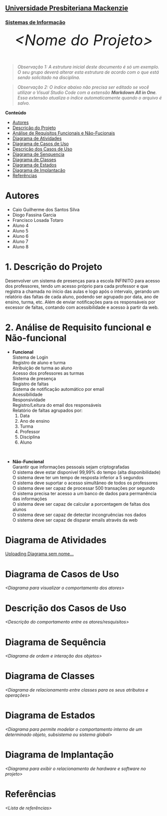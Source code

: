 <h2><a href= "https://www.mackenzie.br">Universidade Presbiteriana Mackenzie</a></h2>
<h3><a href= "https://www.mackenzie.br/graduacao/sao-paulo-higienopolis/sistemas-de-informacao">Sistemas de Informação</a></h3>


<font size="+12"><center>
*&lt;Nome do Projeto&gt;*
</center></font>

>*Observação 1: A estrutura inicial deste documento é só um exemplo. O seu grupo deverá alterar esta estrutura de acordo com o que está sendo solicitado na disciplina.*

>*Observação 2: O índice abaixo não precisa ser editado se você utilizar o Visual Studio Code com a extensão **Markdown All in One**. Essa extensão atualiza o índice automaticamente quando o arquivo é salvo.*

**Conteúdo**

- [Autores](#nome-alunos)
- [Descrição do Projeto](#introdução-do-projeto)
- [Análise de Requisitos Funcionais e Não-Fucionais](#descrição-dos-requisitos)
- [Diagrama de Atividades](#diagrama-de-atividades) 
- [Diagrama de Casos de Uso](#diagrama-de-comportamento-atores)
- [Descrição dos Casos de Uso](#descrição-das-funcões)
- [Diagrama de Senquencia](#diagrama-de-ordem-interações)
- [Diagrama de Classes](#diagrama-orientado-objetos)
- [Diagrama de Estados](#diagrama-estrutura-componente)
- [Diagrama de Implantação](#diagrama-de-hardware-software)
- [Referências](#referências)


# Autores

* Caio Guilherme dos Santos Silva
* Diogo Fassina Garcia
* Francisco Losada Totaro
* Aluno 4
* Aluno 5
* Aluno 6
* Aluno 7
* Aluno 8


# **1. Descrição do Projeto**

Desenvolver um sistema de presenças para a escola INFINITO para acesso dos professores, tendo um acesso próprio para cada professor e que registra a chamada no ínicio das aulas e logo após o intervalo, gerando um relatório das faltas de cada aluno, podendo ser agrupado por data, ano de ensino, turma, etc. Além de enviar notificações para os responsáveis por excessor de faltas, contando com acessibilidade e acesso à partir da web.

# **2. Análise de Requisito funcional e Não-funcional**

- **Funcional**<br>
Sistema de Login<br>
Registro de aluno e turma<br>
Atribuição de turma ao aluno<br>
Acesso dos professores as turmas<br>
Sistema de presença<br>
Registro de faltas<br>
Sistema de notificação automático por email<br>
Acessibilidade<br>
Responsividade<br>
Registro/Leitura do email dos responsáveis<br>
Relatório de faltas agrupados por:
    1. Data
    2. Ano de ensino
    3. Turma
    4. Professor
    5. Disciplina
    6. Aluno
<br>

- **Não-Funcional**<br>
Garantir que informações pessoais sejam criptografadas<br>
O sistema deve estar disponível 99,99% do tempo (alta disponibilidade)<br>
O sistema deve ter um tempo de resposta inferior a 5 segundos<br>
O sistema deve suportar o acesso simultâneo de todos os professores<br>
O sistema deve ser capaz de processar 500 transações por segundo<br>
O sistema precisa ter acesso a um banco de dados para permanência das informações<br>
O sistema deve ser capaz de calcular a porcentagem de faltas dos alunos<br>
O sistema deve ser capaz de detectar incongruências nos dados<br>
O sistema deve ser capaz de disparar emails através da web



# Diagrama de Atividades

[Uploading Diagrama sem nome…]()<mxfile host="app.diagrams.net" agent="Mozilla/5.0 (Windows NT 10.0; Win64; x64) AppleWebKit/537.36 (KHTML, like Gecko) Chrome/127.0.0.0 Safari/537.36 OPR/113.0.0.0" version="24.7.14">
  <diagram name="Página-1" id="g9BKU89KwJ0dT-WAyuCA">
    <mxGraphModel grid="1" page="1" gridSize="10" guides="1" tooltips="1" connect="1" arrows="1" fold="1" pageScale="1" pageWidth="1200" pageHeight="1920" math="0" shadow="0">
      <root>
        <mxCell id="0" />
        <mxCell id="1" parent="0" />
        <mxCell id="0JdKgsKZo1z9jTX0cI1i-32" value="" style="endArrow=none;html=1;rounded=0;fontSize=12;startSize=8;endSize=8;curved=1;" edge="1" parent="1">
          <mxGeometry width="50" height="50" relative="1" as="geometry">
            <mxPoint x="498" y="890" as="sourcePoint" />
            <mxPoint x="510" y="890" as="targetPoint" />
          </mxGeometry>
        </mxCell>
        <mxCell id="q9ttVI1c6m5Sk-QhymPg-95" value="" style="ellipse;whiteSpace=wrap;html=1;" vertex="1" parent="1">
          <mxGeometry x="505" y="865" width="75" height="50" as="geometry" />
        </mxCell>
        <mxCell id="q9ttVI1c6m5Sk-QhymPg-99" value="" style="endArrow=none;html=1;rounded=0;exitX=0;exitY=0.5;exitDx=0;exitDy=0;" edge="1" parent="1">
          <mxGeometry width="50" height="50" relative="1" as="geometry">
            <mxPoint x="55" y="1070" as="sourcePoint" />
            <mxPoint x="43" y="930" as="targetPoint" />
            <Array as="points">
              <mxPoint x="43" y="1070" />
            </Array>
          </mxGeometry>
        </mxCell>
        <mxCell id="co4DRMUnJMrighV0fhpu-4" style="edgeStyle=orthogonalEdgeStyle;rounded=0;orthogonalLoop=1;jettySize=auto;html=1;exitX=0;exitY=0.5;exitDx=0;exitDy=0;endArrow=none;endFill=0;" edge="1" parent="1">
          <mxGeometry relative="1" as="geometry">
            <mxPoint x="43" y="1010.2" as="targetPoint" />
            <mxPoint x="52.99999999999994" y="1010" as="sourcePoint" />
          </mxGeometry>
        </mxCell>
        <mxCell id="q9ttVI1c6m5Sk-QhymPg-97" value="" style="ellipse;whiteSpace=wrap;html=1;" vertex="1" parent="1">
          <mxGeometry x="50" y="985" width="75" height="50" as="geometry" />
        </mxCell>
        <mxCell id="qLJwsBMPwXCCiPxbqdgQ-11" style="edgeStyle=orthogonalEdgeStyle;rounded=0;orthogonalLoop=1;jettySize=auto;html=1;entryX=0.5;entryY=0;entryDx=0;entryDy=0;" edge="1" parent="1" source="qLJwsBMPwXCCiPxbqdgQ-3" target="qLJwsBMPwXCCiPxbqdgQ-4">
          <mxGeometry relative="1" as="geometry" />
        </mxCell>
        <mxCell id="qLJwsBMPwXCCiPxbqdgQ-3" value="tela de login" style="rounded=0;whiteSpace=wrap;html=1;" vertex="1" parent="1">
          <mxGeometry x="460" y="140" width="120" height="60" as="geometry" />
        </mxCell>
        <mxCell id="qLJwsBMPwXCCiPxbqdgQ-8" style="edgeStyle=orthogonalEdgeStyle;rounded=0;orthogonalLoop=1;jettySize=auto;html=1;endArrow=none;endFill=0;" edge="1" parent="1" source="qLJwsBMPwXCCiPxbqdgQ-4">
          <mxGeometry relative="1" as="geometry">
            <mxPoint x="680" y="170" as="targetPoint" />
          </mxGeometry>
        </mxCell>
        <mxCell id="qLJwsBMPwXCCiPxbqdgQ-4" value="login/senha estao corretos" style="rhombus;whiteSpace=wrap;html=1;" vertex="1" parent="1">
          <mxGeometry x="472.5" y="240" width="95" height="100" as="geometry" />
        </mxCell>
        <mxCell id="qLJwsBMPwXCCiPxbqdgQ-6" value="coordenador " style="rounded=0;whiteSpace=wrap;html=1;" vertex="1" parent="1">
          <mxGeometry x="229" y="440" width="120" height="60" as="geometry" />
        </mxCell>
        <mxCell id="qLJwsBMPwXCCiPxbqdgQ-7" value="não" style="text;html=1;align=center;verticalAlign=middle;whiteSpace=wrap;rounded=0;" vertex="1" parent="1">
          <mxGeometry x="590" y="260" width="60" height="30" as="geometry" />
        </mxCell>
        <mxCell id="qLJwsBMPwXCCiPxbqdgQ-12" value="sim" style="text;html=1;align=center;verticalAlign=middle;whiteSpace=wrap;rounded=0;" vertex="1" parent="1">
          <mxGeometry x="470" y="350" width="60" height="30" as="geometry" />
        </mxCell>
        <mxCell id="qLJwsBMPwXCCiPxbqdgQ-15" style="edgeStyle=orthogonalEdgeStyle;rounded=0;orthogonalLoop=1;jettySize=auto;html=1;entryX=1;entryY=0.5;entryDx=0;entryDy=0;" edge="1" parent="1" target="qLJwsBMPwXCCiPxbqdgQ-3">
          <mxGeometry relative="1" as="geometry">
            <mxPoint x="680" y="170" as="sourcePoint" />
          </mxGeometry>
        </mxCell>
        <mxCell id="ix7RVtfB-RM8CXBXsG4B-2" value="" style="edgeStyle=orthogonalEdgeStyle;rounded=0;orthogonalLoop=1;jettySize=auto;html=1;" edge="1" parent="1" source="qLJwsBMPwXCCiPxbqdgQ-16" target="qLJwsBMPwXCCiPxbqdgQ-20">
          <mxGeometry relative="1" as="geometry">
            <Array as="points">
              <mxPoint x="757.5" y="530" />
              <mxPoint x="757.5" y="530" />
            </Array>
          </mxGeometry>
        </mxCell>
        <mxCell id="qLJwsBMPwXCCiPxbqdgQ-16" value="professor" style="rounded=0;whiteSpace=wrap;html=1;" vertex="1" parent="1">
          <mxGeometry x="667.5" y="440" width="120" height="60" as="geometry" />
        </mxCell>
        <mxCell id="ix7RVtfB-RM8CXBXsG4B-5" style="rounded=0;orthogonalLoop=1;jettySize=auto;html=1;entryX=0.5;entryY=0;entryDx=0;entryDy=0;edgeStyle=orthogonalEdgeStyle;" edge="1" parent="1" target="Sdm1NYs_VI7uktK-7t2f-14">
          <mxGeometry relative="1" as="geometry">
            <mxPoint x="292.5" y="600" as="sourcePoint" />
            <mxPoint x="192.5" y="650" as="targetPoint" />
            <Array as="points">
              <mxPoint x="289" y="600" />
            </Array>
          </mxGeometry>
        </mxCell>
        <mxCell id="ix7RVtfB-RM8CXBXsG4B-6" style="edgeStyle=orthogonalEdgeStyle;rounded=0;orthogonalLoop=1;jettySize=auto;html=1;entryX=0.5;entryY=0;entryDx=0;entryDy=0;" edge="1" parent="1" target="Sdm1NYs_VI7uktK-7t2f-16">
          <mxGeometry relative="1" as="geometry">
            <mxPoint x="340" y="600" as="sourcePoint" />
          </mxGeometry>
        </mxCell>
        <mxCell id="0JdKgsKZo1z9jTX0cI1i-10" style="edgeStyle=none;curved=1;rounded=0;orthogonalLoop=1;jettySize=auto;html=1;exitX=0.5;exitY=1;exitDx=0;exitDy=0;entryX=0.5;entryY=0;entryDx=0;entryDy=0;fontSize=12;startSize=8;endSize=8;" edge="1" parent="1" source="qLJwsBMPwXCCiPxbqdgQ-20" target="0JdKgsKZo1z9jTX0cI1i-2">
          <mxGeometry relative="1" as="geometry" />
        </mxCell>
        <mxCell id="qLJwsBMPwXCCiPxbqdgQ-20" value="Sistema de faltas" style="rounded=0;whiteSpace=wrap;html=1;" vertex="1" parent="1">
          <mxGeometry x="665.03" y="570" width="120" height="60" as="geometry" />
        </mxCell>
        <mxCell id="Sdm1NYs_VI7uktK-7t2f-2" value="" style="ellipse;html=1;shape=startState;fillColor=#000000;strokeColor=#ff0000;" vertex="1" parent="1">
          <mxGeometry x="505" y="50" width="30" height="30" as="geometry" />
        </mxCell>
        <mxCell id="Sdm1NYs_VI7uktK-7t2f-3" value="" style="edgeStyle=orthogonalEdgeStyle;html=1;verticalAlign=bottom;endArrow=open;endSize=8;strokeColor=#ff0000;rounded=0;" edge="1" parent="1" source="Sdm1NYs_VI7uktK-7t2f-2">
          <mxGeometry relative="1" as="geometry">
            <mxPoint x="520" y="140" as="targetPoint" />
          </mxGeometry>
        </mxCell>
        <mxCell id="Sdm1NYs_VI7uktK-7t2f-4" value="" style="rounded=0;whiteSpace=wrap;html=1;fillColor=#000000;" vertex="1" parent="1">
          <mxGeometry x="460" y="390" width="120" height="20" as="geometry" />
        </mxCell>
        <mxCell id="Sdm1NYs_VI7uktK-7t2f-6" value="" style="endArrow=classic;html=1;rounded=0;exitX=0.5;exitY=1;exitDx=0;exitDy=0;entryX=0.5;entryY=0;entryDx=0;entryDy=0;" edge="1" parent="1" source="qLJwsBMPwXCCiPxbqdgQ-4" target="Sdm1NYs_VI7uktK-7t2f-4">
          <mxGeometry width="50" height="50" relative="1" as="geometry">
            <mxPoint x="540" y="440" as="sourcePoint" />
            <mxPoint x="590" y="390" as="targetPoint" />
          </mxGeometry>
        </mxCell>
        <mxCell id="Sdm1NYs_VI7uktK-7t2f-9" value="" style="endArrow=classic;html=1;rounded=0;entryX=0.5;entryY=0;entryDx=0;entryDy=0;exitX=1;exitY=0.5;exitDx=0;exitDy=0;" edge="1" parent="1" source="Sdm1NYs_VI7uktK-7t2f-4" target="qLJwsBMPwXCCiPxbqdgQ-16">
          <mxGeometry width="50" height="50" relative="1" as="geometry">
            <mxPoint x="420" y="440" as="sourcePoint" />
            <mxPoint x="470" y="390" as="targetPoint" />
            <Array as="points">
              <mxPoint x="500" y="400" />
              <mxPoint x="728" y="400" />
            </Array>
          </mxGeometry>
        </mxCell>
        <mxCell id="Sdm1NYs_VI7uktK-7t2f-11" value="" style="endArrow=classic;html=1;rounded=0;exitX=0;exitY=0.5;exitDx=0;exitDy=0;entryX=0.5;entryY=0;entryDx=0;entryDy=0;edgeStyle=orthogonalEdgeStyle;" edge="1" parent="1" source="Sdm1NYs_VI7uktK-7t2f-4" target="qLJwsBMPwXCCiPxbqdgQ-6">
          <mxGeometry width="50" height="50" relative="1" as="geometry">
            <mxPoint x="420" y="440" as="sourcePoint" />
            <mxPoint x="470" y="390" as="targetPoint" />
          </mxGeometry>
        </mxCell>
        <mxCell id="Sdm1NYs_VI7uktK-7t2f-12" value="" style="endArrow=classic;html=1;rounded=0;entryX=0.5;entryY=0;entryDx=0;entryDy=0;edgeStyle=orthogonalEdgeStyle;" edge="1" parent="1" source="qLJwsBMPwXCCiPxbqdgQ-6" target="qLJwsBMPwXCCiPxbqdgQ-20">
          <mxGeometry width="50" height="50" relative="1" as="geometry">
            <mxPoint x="520" y="500" as="sourcePoint" />
            <mxPoint x="580" y="500" as="targetPoint" />
            <Array as="points">
              <mxPoint x="330" y="535" />
              <mxPoint x="725" y="535" />
            </Array>
          </mxGeometry>
        </mxCell>
        <mxCell id="Sdm1NYs_VI7uktK-7t2f-13" value="" style="endArrow=classic;html=1;rounded=0;exitX=0.5;exitY=1;exitDx=0;exitDy=0;entryX=0.5;entryY=0;entryDx=0;entryDy=0;" edge="1" parent="1">
          <mxGeometry width="50" height="50" relative="1" as="geometry">
            <mxPoint x="288.71" y="500" as="sourcePoint" />
            <mxPoint x="288.71" y="570" as="targetPoint" />
          </mxGeometry>
        </mxCell>
        <mxCell id="Sdm1NYs_VI7uktK-7t2f-14" value="turma" style="rounded=0;whiteSpace=wrap;html=1;" vertex="1" parent="1">
          <mxGeometry x="249" y="660" width="80" height="40" as="geometry" />
        </mxCell>
        <mxCell id="q9ttVI1c6m5Sk-QhymPg-110" style="edgeStyle=orthogonalEdgeStyle;rounded=0;orthogonalLoop=1;jettySize=auto;html=1;exitX=0;exitY=0.5;exitDx=0;exitDy=0;entryX=1;entryY=0.5;entryDx=0;entryDy=0;" edge="1" parent="1" source="Sdm1NYs_VI7uktK-7t2f-16" target="q9ttVI1c6m5Sk-QhymPg-106">
          <mxGeometry relative="1" as="geometry" />
        </mxCell>
        <mxCell id="Sdm1NYs_VI7uktK-7t2f-16" value="professores" style="rounded=0;whiteSpace=wrap;html=1;" vertex="1" parent="1">
          <mxGeometry x="490" y="660" width="80" height="40" as="geometry" />
        </mxCell>
        <mxCell id="q9ttVI1c6m5Sk-QhymPg-118" style="edgeStyle=orthogonalEdgeStyle;rounded=0;orthogonalLoop=1;jettySize=auto;html=1;exitX=1;exitY=0.5;exitDx=0;exitDy=0;entryX=0;entryY=0.5;entryDx=0;entryDy=0;" edge="1" parent="1" source="Sdm1NYs_VI7uktK-7t2f-17" target="q9ttVI1c6m5Sk-QhymPg-112">
          <mxGeometry relative="1" as="geometry" />
        </mxCell>
        <mxCell id="Sdm1NYs_VI7uktK-7t2f-17" value="alunos" style="rounded=0;whiteSpace=wrap;html=1;" vertex="1" parent="1">
          <mxGeometry x="20" y="660" width="80" height="40" as="geometry" />
        </mxCell>
        <mxCell id="ix7RVtfB-RM8CXBXsG4B-9" value="Banco de dados" style="rounded=0;whiteSpace=wrap;html=1;" vertex="1" parent="1">
          <mxGeometry x="229" y="570" width="120" height="60" as="geometry" />
        </mxCell>
        <mxCell id="Sdm1NYs_VI7uktK-7t2f-19" value="" style="endArrow=none;html=1;rounded=0;" edge="1" parent="1">
          <mxGeometry width="50" height="50" relative="1" as="geometry">
            <mxPoint x="43" y="950" as="sourcePoint" />
            <mxPoint x="42.5" y="700" as="targetPoint" />
          </mxGeometry>
        </mxCell>
        <mxCell id="Sdm1NYs_VI7uktK-7t2f-20" value="" style="endArrow=none;html=1;rounded=0;" edge="1" parent="1" source="Sdm1NYs_VI7uktK-7t2f-21">
          <mxGeometry width="50" height="50" relative="1" as="geometry">
            <mxPoint x="42.5" y="730" as="sourcePoint" />
            <mxPoint x="90" y="730" as="targetPoint" />
          </mxGeometry>
        </mxCell>
        <mxCell id="Sdm1NYs_VI7uktK-7t2f-22" value="" style="endArrow=none;html=1;rounded=0;" edge="1" parent="1" target="Sdm1NYs_VI7uktK-7t2f-21">
          <mxGeometry width="50" height="50" relative="1" as="geometry">
            <mxPoint x="42.5" y="730" as="sourcePoint" />
            <mxPoint x="90" y="730" as="targetPoint" />
          </mxGeometry>
        </mxCell>
        <mxCell id="Sdm1NYs_VI7uktK-7t2f-21" value="cpf" style="ellipse;whiteSpace=wrap;html=1;" vertex="1" parent="1">
          <mxGeometry x="50" y="710" width="65" height="40" as="geometry" />
        </mxCell>
        <mxCell id="Sdm1NYs_VI7uktK-7t2f-23" value="" style="endArrow=none;html=1;rounded=0;" edge="1" parent="1" source="Sdm1NYs_VI7uktK-7t2f-24">
          <mxGeometry width="50" height="50" relative="1" as="geometry">
            <mxPoint x="42.5" y="780" as="sourcePoint" />
            <mxPoint x="90" y="780" as="targetPoint" />
          </mxGeometry>
        </mxCell>
        <mxCell id="Sdm1NYs_VI7uktK-7t2f-24" value="&lt;u&gt;matrícula&lt;/u&gt;" style="ellipse;whiteSpace=wrap;html=1;" vertex="1" parent="1">
          <mxGeometry x="50" y="760" width="65" height="40" as="geometry" />
        </mxCell>
        <mxCell id="Sdm1NYs_VI7uktK-7t2f-25" value="" style="endArrow=none;html=1;rounded=0;" edge="1" parent="1" source="Sdm1NYs_VI7uktK-7t2f-26">
          <mxGeometry width="50" height="50" relative="1" as="geometry">
            <mxPoint x="42.5" y="830" as="sourcePoint" />
            <mxPoint x="90" y="830" as="targetPoint" />
          </mxGeometry>
        </mxCell>
        <mxCell id="Sdm1NYs_VI7uktK-7t2f-27" value="" style="endArrow=none;html=1;rounded=0;" edge="1" parent="1" source="Sdm1NYs_VI7uktK-7t2f-28">
          <mxGeometry width="50" height="50" relative="1" as="geometry">
            <mxPoint x="42.5" y="890" as="sourcePoint" />
            <mxPoint x="90" y="890" as="targetPoint" />
          </mxGeometry>
        </mxCell>
        <mxCell id="Sdm1NYs_VI7uktK-7t2f-29" value="" style="endArrow=none;html=1;rounded=0;" edge="1" parent="1" source="Sdm1NYs_VI7uktK-7t2f-30">
          <mxGeometry width="50" height="50" relative="1" as="geometry">
            <mxPoint x="42.5" y="950" as="sourcePoint" />
            <mxPoint x="90" y="950" as="targetPoint" />
          </mxGeometry>
        </mxCell>
        <mxCell id="Sdm1NYs_VI7uktK-7t2f-31" value="" style="endArrow=none;html=1;rounded=0;" edge="1" parent="1" target="Sdm1NYs_VI7uktK-7t2f-24">
          <mxGeometry width="50" height="50" relative="1" as="geometry">
            <mxPoint x="42.5" y="780" as="sourcePoint" />
            <mxPoint x="92.5" y="730" as="targetPoint" />
          </mxGeometry>
        </mxCell>
        <mxCell id="Sdm1NYs_VI7uktK-7t2f-32" value="" style="endArrow=none;html=1;rounded=0;" edge="1" parent="1">
          <mxGeometry width="50" height="50" relative="1" as="geometry">
            <mxPoint x="42" y="830" as="sourcePoint" />
            <mxPoint x="52" y="830" as="targetPoint" />
          </mxGeometry>
        </mxCell>
        <mxCell id="Sdm1NYs_VI7uktK-7t2f-33" value="" style="endArrow=none;html=1;rounded=0;" edge="1" parent="1">
          <mxGeometry width="50" height="50" relative="1" as="geometry">
            <mxPoint x="43" y="890" as="sourcePoint" />
            <mxPoint x="53" y="890" as="targetPoint" />
          </mxGeometry>
        </mxCell>
        <mxCell id="Sdm1NYs_VI7uktK-7t2f-34" value="" style="endArrow=none;html=1;rounded=0;" edge="1" parent="1">
          <mxGeometry width="50" height="50" relative="1" as="geometry">
            <mxPoint x="83" y="950" as="sourcePoint" />
            <mxPoint x="43" y="950" as="targetPoint" />
          </mxGeometry>
        </mxCell>
        <mxCell id="Sdm1NYs_VI7uktK-7t2f-30" value="código da turma" style="ellipse;whiteSpace=wrap;html=1;" vertex="1" parent="1">
          <mxGeometry x="50" y="930" width="65" height="40" as="geometry" />
        </mxCell>
        <mxCell id="Sdm1NYs_VI7uktK-7t2f-26" value="nome" style="ellipse;whiteSpace=wrap;html=1;" vertex="1" parent="1">
          <mxGeometry x="50" y="810" width="65" height="40" as="geometry" />
        </mxCell>
        <mxCell id="Sdm1NYs_VI7uktK-7t2f-28" value="&lt;font style=&quot;font-size: 8px;&quot;&gt;Informações dos Responsáveis&lt;/font&gt;" style="ellipse;whiteSpace=wrap;html=1;" vertex="1" parent="1">
          <mxGeometry x="50" y="870" width="65" height="40" as="geometry" />
        </mxCell>
        <mxCell id="q9ttVI1c6m5Sk-QhymPg-15" value="" style="endArrow=none;html=1;rounded=0;" edge="1" parent="1">
          <mxGeometry width="50" height="50" relative="1" as="geometry">
            <mxPoint x="498" y="950" as="sourcePoint" />
            <mxPoint x="497.5" y="700" as="targetPoint" />
          </mxGeometry>
        </mxCell>
        <mxCell id="q9ttVI1c6m5Sk-QhymPg-16" value="" style="endArrow=none;html=1;rounded=0;" edge="1" parent="1" source="q9ttVI1c6m5Sk-QhymPg-18">
          <mxGeometry width="50" height="50" relative="1" as="geometry">
            <mxPoint x="497.5" y="730" as="sourcePoint" />
            <mxPoint x="545" y="730" as="targetPoint" />
          </mxGeometry>
        </mxCell>
        <mxCell id="q9ttVI1c6m5Sk-QhymPg-17" value="" style="endArrow=none;html=1;rounded=0;" edge="1" parent="1" target="q9ttVI1c6m5Sk-QhymPg-18">
          <mxGeometry width="50" height="50" relative="1" as="geometry">
            <mxPoint x="497.5" y="730" as="sourcePoint" />
            <mxPoint x="545" y="730" as="targetPoint" />
          </mxGeometry>
        </mxCell>
        <mxCell id="q9ttVI1c6m5Sk-QhymPg-18" value="cpf" style="ellipse;whiteSpace=wrap;html=1;" vertex="1" parent="1">
          <mxGeometry x="505" y="710" width="65" height="40" as="geometry" />
        </mxCell>
        <mxCell id="q9ttVI1c6m5Sk-QhymPg-19" value="" style="endArrow=none;html=1;rounded=0;" edge="1" parent="1" source="q9ttVI1c6m5Sk-QhymPg-20">
          <mxGeometry width="50" height="50" relative="1" as="geometry">
            <mxPoint x="497.5" y="780" as="sourcePoint" />
            <mxPoint x="545" y="780" as="targetPoint" />
          </mxGeometry>
        </mxCell>
        <mxCell id="q9ttVI1c6m5Sk-QhymPg-20" value="&lt;u&gt;ctps&lt;/u&gt;" style="ellipse;whiteSpace=wrap;html=1;" vertex="1" parent="1">
          <mxGeometry x="505" y="760" width="65" height="40" as="geometry" />
        </mxCell>
        <mxCell id="q9ttVI1c6m5Sk-QhymPg-21" value="" style="endArrow=none;html=1;rounded=0;" edge="1" parent="1" source="q9ttVI1c6m5Sk-QhymPg-29">
          <mxGeometry width="50" height="50" relative="1" as="geometry">
            <mxPoint x="497.5" y="830" as="sourcePoint" />
            <mxPoint x="545" y="830" as="targetPoint" />
          </mxGeometry>
        </mxCell>
        <mxCell id="q9ttVI1c6m5Sk-QhymPg-23" value="" style="endArrow=none;html=1;rounded=0;" edge="1" parent="1" source="q9ttVI1c6m5Sk-QhymPg-28">
          <mxGeometry width="50" height="50" relative="1" as="geometry">
            <mxPoint x="497.5" y="950" as="sourcePoint" />
            <mxPoint x="545" y="950" as="targetPoint" />
          </mxGeometry>
        </mxCell>
        <mxCell id="q9ttVI1c6m5Sk-QhymPg-24" value="" style="endArrow=none;html=1;rounded=0;" edge="1" parent="1" target="q9ttVI1c6m5Sk-QhymPg-20">
          <mxGeometry width="50" height="50" relative="1" as="geometry">
            <mxPoint x="497.5" y="780" as="sourcePoint" />
            <mxPoint x="547.5" y="730" as="targetPoint" />
          </mxGeometry>
        </mxCell>
        <mxCell id="q9ttVI1c6m5Sk-QhymPg-25" value="" style="endArrow=none;html=1;rounded=0;" edge="1" parent="1">
          <mxGeometry width="50" height="50" relative="1" as="geometry">
            <mxPoint x="497" y="830" as="sourcePoint" />
            <mxPoint x="507" y="830" as="targetPoint" />
          </mxGeometry>
        </mxCell>
        <mxCell id="q9ttVI1c6m5Sk-QhymPg-27" value="" style="endArrow=none;html=1;rounded=0;" edge="1" parent="1">
          <mxGeometry width="50" height="50" relative="1" as="geometry">
            <mxPoint x="538" y="950" as="sourcePoint" />
            <mxPoint x="498" y="950" as="targetPoint" />
          </mxGeometry>
        </mxCell>
        <mxCell id="q9ttVI1c6m5Sk-QhymPg-28" value="salário" style="ellipse;whiteSpace=wrap;html=1;" vertex="1" parent="1">
          <mxGeometry x="505" y="930" width="65" height="40" as="geometry" />
        </mxCell>
        <mxCell id="q9ttVI1c6m5Sk-QhymPg-29" value="nome" style="ellipse;whiteSpace=wrap;html=1;" vertex="1" parent="1">
          <mxGeometry x="505" y="810" width="65" height="40" as="geometry" />
        </mxCell>
        <mxCell id="q9ttVI1c6m5Sk-QhymPg-77" value="" style="endArrow=none;html=1;rounded=0;" edge="1" parent="1">
          <mxGeometry width="50" height="50" relative="1" as="geometry">
            <mxPoint x="257" y="950" as="sourcePoint" />
            <mxPoint x="256.5" y="700" as="targetPoint" />
          </mxGeometry>
        </mxCell>
        <mxCell id="q9ttVI1c6m5Sk-QhymPg-78" value="" style="endArrow=none;html=1;rounded=0;" edge="1" parent="1" source="q9ttVI1c6m5Sk-QhymPg-80">
          <mxGeometry width="50" height="50" relative="1" as="geometry">
            <mxPoint x="256.5" y="730" as="sourcePoint" />
            <mxPoint x="304" y="730" as="targetPoint" />
          </mxGeometry>
        </mxCell>
        <mxCell id="q9ttVI1c6m5Sk-QhymPg-79" value="" style="endArrow=none;html=1;rounded=0;" edge="1" parent="1" target="q9ttVI1c6m5Sk-QhymPg-80">
          <mxGeometry width="50" height="50" relative="1" as="geometry">
            <mxPoint x="256.5" y="730" as="sourcePoint" />
            <mxPoint x="304" y="730" as="targetPoint" />
          </mxGeometry>
        </mxCell>
        <mxCell id="q9ttVI1c6m5Sk-QhymPg-80" value="matrí&lt;span style=&quot;background-color: initial;&quot;&gt;cula alunos&lt;/span&gt;" style="ellipse;whiteSpace=wrap;html=1;" vertex="1" parent="1">
          <mxGeometry x="264" y="710" width="65" height="40" as="geometry" />
        </mxCell>
        <mxCell id="q9ttVI1c6m5Sk-QhymPg-81" value="" style="endArrow=none;html=1;rounded=0;" edge="1" parent="1" source="q9ttVI1c6m5Sk-QhymPg-82">
          <mxGeometry width="50" height="50" relative="1" as="geometry">
            <mxPoint x="256.5" y="780" as="sourcePoint" />
            <mxPoint x="304" y="780" as="targetPoint" />
          </mxGeometry>
        </mxCell>
        <mxCell id="q9ttVI1c6m5Sk-QhymPg-82" value="ctps professor" style="ellipse;whiteSpace=wrap;html=1;" vertex="1" parent="1">
          <mxGeometry x="264" y="760" width="65" height="40" as="geometry" />
        </mxCell>
        <mxCell id="q9ttVI1c6m5Sk-QhymPg-83" value="" style="endArrow=none;html=1;rounded=0;" edge="1" parent="1" source="q9ttVI1c6m5Sk-QhymPg-91">
          <mxGeometry width="50" height="50" relative="1" as="geometry">
            <mxPoint x="256.5" y="830" as="sourcePoint" />
            <mxPoint x="304" y="830" as="targetPoint" />
          </mxGeometry>
        </mxCell>
        <mxCell id="q9ttVI1c6m5Sk-QhymPg-84" value="" style="endArrow=none;html=1;rounded=0;" edge="1" parent="1">
          <mxGeometry width="50" height="50" relative="1" as="geometry">
            <mxPoint x="329" y="890" as="sourcePoint" />
            <mxPoint x="304" y="890" as="targetPoint" />
          </mxGeometry>
        </mxCell>
        <mxCell id="q9ttVI1c6m5Sk-QhymPg-86" value="" style="endArrow=none;html=1;rounded=0;" edge="1" parent="1" target="q9ttVI1c6m5Sk-QhymPg-82">
          <mxGeometry width="50" height="50" relative="1" as="geometry">
            <mxPoint x="256.5" y="780" as="sourcePoint" />
            <mxPoint x="306.5" y="730" as="targetPoint" />
          </mxGeometry>
        </mxCell>
        <mxCell id="q9ttVI1c6m5Sk-QhymPg-87" value="" style="endArrow=none;html=1;rounded=0;entryX=0;entryY=0.5;entryDx=0;entryDy=0;" edge="1" parent="1">
          <mxGeometry width="50" height="50" relative="1" as="geometry">
            <mxPoint x="257" y="890" as="sourcePoint" />
            <mxPoint x="271" y="890" as="targetPoint" />
          </mxGeometry>
        </mxCell>
        <mxCell id="q9ttVI1c6m5Sk-QhymPg-88" value="" style="endArrow=none;html=1;rounded=0;" edge="1" parent="1">
          <mxGeometry width="50" height="50" relative="1" as="geometry">
            <mxPoint x="256" y="830" as="sourcePoint" />
            <mxPoint x="266" y="830" as="targetPoint" />
          </mxGeometry>
        </mxCell>
        <mxCell id="q9ttVI1c6m5Sk-QhymPg-90" value="&lt;u&gt;código da turma&lt;/u&gt;" style="ellipse;whiteSpace=wrap;html=1;" vertex="1" parent="1">
          <mxGeometry x="264" y="870" width="65" height="40" as="geometry" />
        </mxCell>
        <mxCell id="q9ttVI1c6m5Sk-QhymPg-91" value="série" style="ellipse;whiteSpace=wrap;html=1;" vertex="1" parent="1">
          <mxGeometry x="264" y="810" width="65" height="40" as="geometry" />
        </mxCell>
        <mxCell id="q9ttVI1c6m5Sk-QhymPg-93" value="telefone dos pais" style="ellipse;whiteSpace=wrap;html=1;" vertex="1" parent="1">
          <mxGeometry x="55" y="990" width="65" height="40" as="geometry" />
        </mxCell>
        <mxCell id="q9ttVI1c6m5Sk-QhymPg-103" value="" style="endArrow=classic;html=1;rounded=0;exitX=0;exitY=0.5;exitDx=0;exitDy=0;entryX=0.5;entryY=0;entryDx=0;entryDy=0;edgeStyle=orthogonalEdgeStyle;" edge="1" parent="1" target="Sdm1NYs_VI7uktK-7t2f-17">
          <mxGeometry width="50" height="50" relative="1" as="geometry">
            <mxPoint x="228" y="600" as="sourcePoint" />
            <mxPoint x="59" y="660" as="targetPoint" />
          </mxGeometry>
        </mxCell>
        <mxCell id="q9ttVI1c6m5Sk-QhymPg-117" style="edgeStyle=orthogonalEdgeStyle;rounded=0;orthogonalLoop=1;jettySize=auto;html=1;exitX=0;exitY=0.5;exitDx=0;exitDy=0;entryX=1;entryY=0.5;entryDx=0;entryDy=0;" edge="1" parent="1" source="q9ttVI1c6m5Sk-QhymPg-106" target="Sdm1NYs_VI7uktK-7t2f-14">
          <mxGeometry relative="1" as="geometry" />
        </mxCell>
        <mxCell id="q9ttVI1c6m5Sk-QhymPg-106" value="ensinam" style="rhombus;whiteSpace=wrap;html=1;" vertex="1" parent="1">
          <mxGeometry x="380" y="660" width="60" height="40" as="geometry" />
        </mxCell>
        <mxCell id="q9ttVI1c6m5Sk-QhymPg-119" style="edgeStyle=orthogonalEdgeStyle;rounded=0;orthogonalLoop=1;jettySize=auto;html=1;exitX=1;exitY=0.5;exitDx=0;exitDy=0;" edge="1" parent="1" source="q9ttVI1c6m5Sk-QhymPg-112">
          <mxGeometry relative="1" as="geometry">
            <mxPoint x="250" y="680" as="targetPoint" />
          </mxGeometry>
        </mxCell>
        <mxCell id="q9ttVI1c6m5Sk-QhymPg-112" value="cursam" style="rhombus;whiteSpace=wrap;html=1;" vertex="1" parent="1">
          <mxGeometry x="140" y="660" width="60" height="40" as="geometry" />
        </mxCell>
        <mxCell id="0JdKgsKZo1z9jTX0cI1i-13" style="edgeStyle=none;curved=1;rounded=0;orthogonalLoop=1;jettySize=auto;html=1;exitX=0.5;exitY=1;exitDx=0;exitDy=0;entryX=0.5;entryY=0;entryDx=0;entryDy=0;fontSize=12;startSize=8;endSize=8;" edge="1" parent="1" source="0JdKgsKZo1z9jTX0cI1i-2" target="0JdKgsKZo1z9jTX0cI1i-12">
          <mxGeometry relative="1" as="geometry" />
        </mxCell>
        <mxCell id="0JdKgsKZo1z9jTX0cI1i-2" value="Data" style="rounded=0;whiteSpace=wrap;html=1;" vertex="1" parent="1">
          <mxGeometry x="665.03" y="660" width="120" height="60" as="geometry" />
        </mxCell>
        <mxCell id="0JdKgsKZo1z9jTX0cI1i-7" value="" style="endArrow=none;html=1;rounded=0;entryX=0;entryY=0.5;entryDx=0;entryDy=0;" edge="1" parent="1">
          <mxGeometry width="50" height="50" relative="1" as="geometry">
            <mxPoint x="256.5" y="949.57" as="sourcePoint" />
            <mxPoint x="270.5" y="949.57" as="targetPoint" />
          </mxGeometry>
        </mxCell>
        <mxCell id="0JdKgsKZo1z9jTX0cI1i-8" value="sala física" style="ellipse;whiteSpace=wrap;html=1;" vertex="1" parent="1">
          <mxGeometry x="267.5" y="930" width="65" height="40" as="geometry" />
        </mxCell>
        <mxCell id="0JdKgsKZo1z9jTX0cI1i-34" style="edgeStyle=none;curved=1;rounded=0;orthogonalLoop=1;jettySize=auto;html=1;exitX=0.5;exitY=1;exitDx=0;exitDy=0;entryX=0.5;entryY=0;entryDx=0;entryDy=0;fontSize=12;startSize=8;endSize=8;" edge="1" parent="1" source="0JdKgsKZo1z9jTX0cI1i-12" target="0JdKgsKZo1z9jTX0cI1i-33">
          <mxGeometry relative="1" as="geometry" />
        </mxCell>
        <mxCell id="0JdKgsKZo1z9jTX0cI1i-12" value="Turma" style="rounded=0;whiteSpace=wrap;html=1;" vertex="1" parent="1">
          <mxGeometry x="665.03" y="750" width="120" height="60" as="geometry" />
        </mxCell>
        <mxCell id="co4DRMUnJMrighV0fhpu-2" style="edgeStyle=orthogonalEdgeStyle;rounded=0;orthogonalLoop=1;jettySize=auto;html=1;exitX=1;exitY=0.5;exitDx=0;exitDy=0;entryX=0.5;entryY=0;entryDx=0;entryDy=0;" edge="1" parent="1" source="0JdKgsKZo1z9jTX0cI1i-14" target="0JdKgsKZo1z9jTX0cI1i-26">
          <mxGeometry relative="1" as="geometry">
            <Array as="points">
              <mxPoint x="837.53" y="960" />
              <mxPoint x="837.53" y="1020" />
              <mxPoint x="777.53" y="1020" />
            </Array>
          </mxGeometry>
        </mxCell>
        <mxCell id="co4DRMUnJMrighV0fhpu-3" style="edgeStyle=orthogonalEdgeStyle;rounded=0;orthogonalLoop=1;jettySize=auto;html=1;exitX=0;exitY=0.5;exitDx=0;exitDy=0;" edge="1" parent="1" source="0JdKgsKZo1z9jTX0cI1i-14" target="0JdKgsKZo1z9jTX0cI1i-25">
          <mxGeometry relative="1" as="geometry">
            <Array as="points">
              <mxPoint x="617.53" y="960" />
              <mxPoint x="617.53" y="1020" />
              <mxPoint x="677.53" y="1020" />
            </Array>
          </mxGeometry>
        </mxCell>
        <mxCell id="0JdKgsKZo1z9jTX0cI1i-14" value="Lista de alunos com caixas assinalaveis de presença" style="rounded=0;whiteSpace=wrap;html=1;" vertex="1" parent="1">
          <mxGeometry x="665.03" y="930" width="120" height="60" as="geometry" />
        </mxCell>
        <mxCell id="0JdKgsKZo1z9jTX0cI1i-38" style="edgeStyle=orthogonalEdgeStyle;rounded=0;orthogonalLoop=1;jettySize=auto;html=1;exitX=0.5;exitY=1;exitDx=0;exitDy=0;entryX=0.5;entryY=0;entryDx=0;entryDy=0;fontSize=12;startSize=8;endSize=8;" edge="1" parent="1" source="0JdKgsKZo1z9jTX0cI1i-25" target="0JdKgsKZo1z9jTX0cI1i-37">
          <mxGeometry relative="1" as="geometry" />
        </mxCell>
        <mxCell id="0JdKgsKZo1z9jTX0cI1i-25" value="Falta" style="rounded=0;whiteSpace=wrap;html=1;" vertex="1" parent="1">
          <mxGeometry x="637.53" y="1050" width="80" height="40" as="geometry" />
        </mxCell>
        <mxCell id="0JdKgsKZo1z9jTX0cI1i-26" value="Presença" style="rounded=0;whiteSpace=wrap;html=1;" vertex="1" parent="1">
          <mxGeometry x="737.53" y="1050" width="80" height="40" as="geometry" />
        </mxCell>
        <mxCell id="0JdKgsKZo1z9jTX0cI1i-29" value="Faltou" style="text;html=1;align=center;verticalAlign=middle;whiteSpace=wrap;rounded=0;fontSize=10;" vertex="1" parent="1">
          <mxGeometry x="637.53" y="1000" width="20" height="10" as="geometry" />
        </mxCell>
        <mxCell id="0JdKgsKZo1z9jTX0cI1i-30" value="Veio" style="text;html=1;align=center;verticalAlign=middle;whiteSpace=wrap;rounded=0;fontSize=10;" vertex="1" parent="1">
          <mxGeometry x="797.53" y="1000" width="20" height="10" as="geometry" />
        </mxCell>
        <mxCell id="0JdKgsKZo1z9jTX0cI1i-35" style="edgeStyle=none;curved=1;rounded=0;orthogonalLoop=1;jettySize=auto;html=1;exitX=0.5;exitY=1;exitDx=0;exitDy=0;fontSize=12;startSize=8;endSize=8;entryX=0.5;entryY=0;entryDx=0;entryDy=0;" edge="1" parent="1" source="0JdKgsKZo1z9jTX0cI1i-33" target="0JdKgsKZo1z9jTX0cI1i-14">
          <mxGeometry relative="1" as="geometry">
            <mxPoint x="728.12" y="900" as="sourcePoint" />
            <mxPoint x="726.885" y="930" as="targetPoint" />
          </mxGeometry>
        </mxCell>
        <mxCell id="0JdKgsKZo1z9jTX0cI1i-33" value="Matéria" style="rounded=0;whiteSpace=wrap;html=1;" vertex="1" parent="1">
          <mxGeometry x="665.03" y="840" width="120" height="60" as="geometry" />
        </mxCell>
        <mxCell id="0JdKgsKZo1z9jTX0cI1i-36" value="Total de faltas" style="ellipse;whiteSpace=wrap;html=1;" vertex="1" parent="1">
          <mxGeometry x="55" y="1050" width="65" height="40" as="geometry" />
        </mxCell>
        <mxCell id="q9ttVI1c6m5Sk-QhymPg-94" value="telefones&lt;span style=&quot;color: rgba(0, 0, 0, 0); font-family: monospace; font-size: 0px; text-align: start; text-wrap: nowrap;&quot;&gt;%3CmxGraphModel%3E%3Croot%3E%3CmxCell%20id%3D%220%22%2F%3E%3CmxCell%20id%3D%221%22%20parent%3D%220%22%2F%3E%3CmxCell%20id%3D%222%22%20value%3D%22codigo%20da%20turma%22%20style%3D%22ellipse%3BwhiteSpace%3Dwrap%3Bhtml%3D1%3B%22%20vertex%3D%221%22%20parent%3D%221%22%3E%3CmxGeometry%20x%3D%22360%22%20y%3D%22930%22%20width%3D%2265%22%20height%3D%2240%22%20as%3D%22geometry%22%2F%3E%3C%2FmxCell%3E%3C%2Froot%3E%3C%2FmxGraphModel%3E&lt;/span&gt;" style="ellipse;whiteSpace=wrap;html=1;" vertex="1" parent="1">
          <mxGeometry x="510" y="870" width="65" height="40" as="geometry" />
        </mxCell>
        <mxCell id="0JdKgsKZo1z9jTX0cI1i-37" value="Lista de faltas" style="rounded=0;whiteSpace=wrap;html=1;" vertex="1" parent="1">
          <mxGeometry x="617.53" y="1160" width="120" height="60" as="geometry" />
        </mxCell>
        <mxCell id="0JdKgsKZo1z9jTX0cI1i-39" value="Adiciona" style="text;html=1;align=center;verticalAlign=middle;whiteSpace=wrap;rounded=0;fontSize=12;" vertex="1" parent="1">
          <mxGeometry x="617.53" y="1110" width="60" height="30" as="geometry" />
        </mxCell>
      </root>
    </mxGraphModel>
  </diagram>
</mxfile>



# Diagrama de Casos de Uso

*&lt;Diagrama para visualizar o comportamento dos atores&gt;*

# Descrição dos Casos de Uso

*&lt;Descrição do comportamento entre os atores/resquisitos&gt;*

# Diagrama de Sequência

*&lt;Diagrama de ordem e interação dos objetos&gt;*

# Diagrama de Classes

*&lt;Diagrama de relacionamento entre classes para os seus atributos e operações&gt;*

# Diagrama de Estados

*&lt;Diagrama para permite modelar o comportamento interno de um determinado objeto, subsistema ou sistema global&gt;*

# Diagrama de Implantação

*&lt;Diagrama para exibir o relacionamento de hardware e software no projeto&gt;*

# Referências

*&lt;Lista de referências&gt;*
